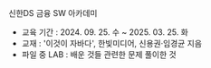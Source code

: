 신한DS 금융 SW 아카데미
- 교육 기간 : 2024. 09. 25. 수 ~ 2025. 03. 25. 화
- 교재 : '이것이 자바다', 한빛미디어, 신용권·임경균 지음
- 파일 중 LAB : 배운 것들 관련한 문제 풀이한 것
